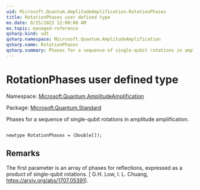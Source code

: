 ```yaml
---
uid: Microsoft.Quantum.AmplitudeAmplification.RotationPhases
title: RotationPhases user defined type
ms.date: 8/25/2022 12:00:00 AM
ms.topic: managed-reference
qsharp.kind: udt
qsharp.namespace: Microsoft.Quantum.AmplitudeAmplification
qsharp.name: RotationPhases
qsharp.summary: Phases for a sequence of single-qubit rotations in amplitude amplification.
---
```


# RotationPhases user defined type

Namespace: [Microsoft.Quantum.AmplitudeAmplification](xref:Microsoft.Quantum.AmplitudeAmplification)

Package: [Microsoft.Quantum.Standard](https://nuget.org/packages/Microsoft.Quantum.Standard)


Phases for a sequence of single-qubit rotations in amplitude amplification.

```qsharp

newtype RotationPhases = (Double[]);
```



## Remarks

The first parameter is an array of phases for reflections, expressed as a product of single-qubit rotations.[ G.H. Low, I. L. Chuang, https://arxiv.org/abs/1707.05391].